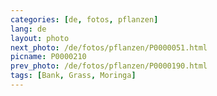 ```yaml
---
categories: [de, fotos, pflanzen]
lang: de
layout: photo
next_photo: /de/fotos/pflanzen/P0000051.html
picname: P0000210
prev_photo: /de/fotos/pflanzen/P0000190.html
tags: [Bank, Grass, Moringa]
---
```

